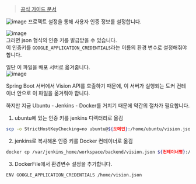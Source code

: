 > [공식 가이드 문서](https://cloud.google.com/vision/docs/ocr?hl=ko)     

![image](https://user-images.githubusercontent.com/84266499/194398453-bf5987ab-4abc-42c4-880b-13c40fdf35d7.png)
프로젝트 설정을 통해 사용자 인증 정보를 설정합니다.    

![image](https://user-images.githubusercontent.com/84266499/194398724-30a2058b-cb0f-4a1a-94ef-49cec4639080.png)     
그러면 json 형식의 인증 키를 발급받을 수 있습니다.     
이 인증키를 `GOOGLE_APPLICATION_CREDENTIALS`라는 이름의 환경 변수로 설정해줘야 합니다.      

일단 이 파일을 배포 서버로 옮겨줍니다.     
![image](https://user-images.githubusercontent.com/84266499/194398980-e9020794-c40b-4822-af0f-40a0c13922da.png)     

Spring Boot 서버에서 Vision API를 호출하기 때문에, 이 서버가 실행되는 도커 컨테이너 안으로 이 파일을 옮겨줘야 합니다.     

하지만 지금 Ubuntu - Jenkins - Docker를 거치기 때문에 약간의 절차가 필요합니다.     

1. ubuntu에 있는 인증 키를 jenkins 디렉터리로 옮김
```sh
scp -o StrictHostKeyChecking=no ubuntu@${도메인}:/home/ubuntu/vision.json /var/jenkins_home/workspace/backend
```
2. jenkins로 복사해온 인증 키를 Docker 컨테이너로 옮김
```sh
docker cp /var/jenkins_home/workspace/backend/vision.json ${컨테이너명}:/home/vision.json
```
3. DockerFile에서 환경변수 설정을 추가합니다.
```sh
ENV GOOGLE_APPLICATION_CREDENTIALS /home/vision.json
```